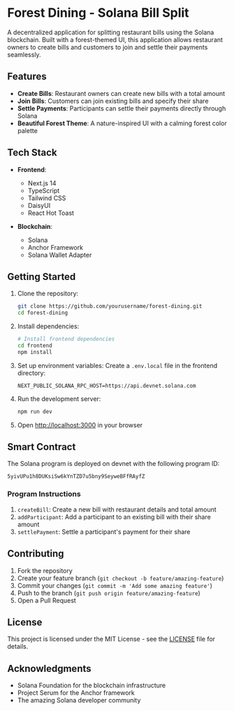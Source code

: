 # Forest Dining - Solana Bill Split

A decentralized application for splitting restaurant bills using the Solana blockchain. Built with a forest-themed UI, this application allows restaurant owners to create bills and customers to join and settle their payments seamlessly.

## Features

- **Create Bills**: Restaurant owners can create new bills with a total amount
- **Join Bills**: Customers can join existing bills and specify their share
- **Settle Payments**: Participants can settle their payments directly through Solana
- **Beautiful Forest Theme**: A nature-inspired UI with a calming forest color palette

## Tech Stack

- **Frontend**:
  - Next.js 14
  - TypeScript
  - Tailwind CSS
  - DaisyUI
  - React Hot Toast

- **Blockchain**:
  - Solana
  - Anchor Framework
  - Solana Wallet Adapter

## Getting Started

1. Clone the repository:
   ```bash
   git clone https://github.com/yourusername/forest-dining.git
   cd forest-dining
   ```

2. Install dependencies:
   ```bash
   # Install frontend dependencies
   cd frontend
   npm install
   ```

3. Set up environment variables:
   Create a `.env.local` file in the frontend directory:
   ```
   NEXT_PUBLIC_SOLANA_RPC_HOST=https://api.devnet.solana.com
   ```

4. Run the development server:
   ```bash
   npm run dev
   ```

5. Open [http://localhost:3000](http://localhost:3000) in your browser

## Smart Contract

The Solana program is deployed on devnet with the following program ID:
```
5yivUPu1h8DUKsiSw6kYnTZD7u5bny9SeyweBFfRAyfZ
```

### Program Instructions

1. `createBill`: Create a new bill with restaurant details and total amount
2. `addParticipant`: Add a participant to an existing bill with their share amount
3. `settlePayment`: Settle a participant's payment for their share

## Contributing

1. Fork the repository
2. Create your feature branch (`git checkout -b feature/amazing-feature`)
3. Commit your changes (`git commit -m 'Add some amazing feature'`)
4. Push to the branch (`git push origin feature/amazing-feature`)
5. Open a Pull Request

## License

This project is licensed under the MIT License - see the [LICENSE](LICENSE) file for details.

## Acknowledgments

- Solana Foundation for the blockchain infrastructure
- Project Serum for the Anchor framework
- The amazing Solana developer community 